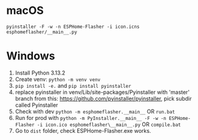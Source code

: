 # macOS

`pyinstaller -F -w -n ESPHome-Flasher -i icon.icns esphomeflasher/__main__.py`

# Windows

1. Install Python 3.13.2
2. Create venv: `python -m venv venv`
3. `pip install -e.` and `pip install pyinstaller`
4. replace pyinstaller in venv/Lib/site-packages/Pyinstaller with 'master' branch from this: https://github.com/pyinstaller/pyinstaller, pick subdir called Pyinstaller
5. Check with dev `python -m esphomeflasher.__main__` OR `run.bat`
6. Run for prod with `python -m PyInstaller.__main__ -F -w -n ESPHome-Flasher -i icon.ico esphomeflasher\__main__.py` OR `compile.bat`
7. Go to `dist` folder, check ESPHome-Flasher.exe works.
